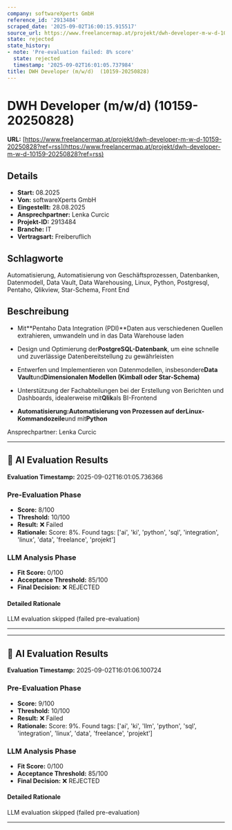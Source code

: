```yaml
---
company: softwareXperts GmbH
reference_id: '2913484'
scraped_date: '2025-09-02T16:00:15.915517'
source_url: https://www.freelancermap.at/projekt/dwh-developer-m-w-d-10159-20250828?ref=rss
state: rejected
state_history:
- note: 'Pre-evaluation failed: 8% score'
  state: rejected
  timestamp: '2025-09-02T16:01:05.737984'
title: DWH Developer (m/w/d)  (10159-20250828)
---
```



# DWH Developer (m/w/d)  (10159-20250828)
**URL:** [https://www.freelancermap.at/projekt/dwh-developer-m-w-d-10159-20250828?ref=rss](https://www.freelancermap.at/projekt/dwh-developer-m-w-d-10159-20250828?ref=rss)
## Details
- **Start:** 08.2025
- **Von:** softwareXperts GmbH
- **Eingestellt:** 28.08.2025
- **Ansprechpartner:** Lenka Curcic
- **Projekt-ID:** 2913484
- **Branche:** IT
- **Vertragsart:** Freiberuflich

## Schlagworte
Automatisierung, Automatisierung von Geschäftsprozessen, Datenbanken, Datenmodell, Data Vault, Data Warehousing, Linux, Python, Postgresql, Pentaho, Qlikview, Star-Schema, Front End

## Beschreibung
- Mit**Pentaho Data Integration (PDI)**Daten aus verschiedenen Quellen extrahieren, umwandeln und in das Data Warehouse laden

- Design und Optimierung der**PostgreSQL-Datenbank**, um eine schnelle und zuverlässige Datenbereitstellung zu gewährleisten

- Entwerfen und Implementieren von Datenmodellen, insbesondere**Data Vault**und**Dimensionalen Modellen (Kimball oder Star-Schema)**

- Unterstützung der Fachabteilungen bei der Erstellung von Berichten und Dashboards, idealerweise mit**Qlik**als BI-Frontend

- **Automatisierung:**Automatisierung von Prozessen auf der**Linux-Kommandozeile**und mit**Python**

Ansprechpartner:
Lenka Curcic

---

## 🤖 AI Evaluation Results

**Evaluation Timestamp:** 2025-09-02T16:01:05.736366

### Pre-Evaluation Phase
- **Score:** 8/100
- **Threshold:** 10/100
- **Result:** ❌ Failed
- **Rationale:** Score: 8%. Found tags: ['ai', 'ki', 'python', 'sql', 'integration', 'linux', 'data', 'freelance', 'projekt']

### LLM Analysis Phase
- **Fit Score:** 0/100
- **Acceptance Threshold:** 85/100
- **Final Decision:** ❌ REJECTED

#### Detailed Rationale
LLM evaluation skipped (failed pre-evaluation)

---


---

## 🤖 AI Evaluation Results

**Evaluation Timestamp:** 2025-09-02T16:01:06.100724

### Pre-Evaluation Phase
- **Score:** 9/100
- **Threshold:** 10/100
- **Result:** ❌ Failed
- **Rationale:** Score: 9%. Found tags: ['ai', 'ki', 'llm', 'python', 'sql', 'integration', 'linux', 'data', 'freelance', 'projekt']

### LLM Analysis Phase
- **Fit Score:** 0/100
- **Acceptance Threshold:** 85/100
- **Final Decision:** ❌ REJECTED

#### Detailed Rationale
LLM evaluation skipped (failed pre-evaluation)

---

